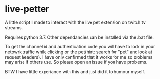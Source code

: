 # live-petter

A little script I made to interact with the live pet extension on twitch.tv streams.

Requires python 3.7.
Other dependancies can be installed via the .bat file.

To get the channel id and authentication code you will have to look in your netowrk traffic while clicking on the pet(hint: search for "pet" and look at request headers). I have only confirmed that it works for me so problems may arise if others use. So please open an issue if you have problems.

BTW I have little experiance with this and just did it to humour myself.
